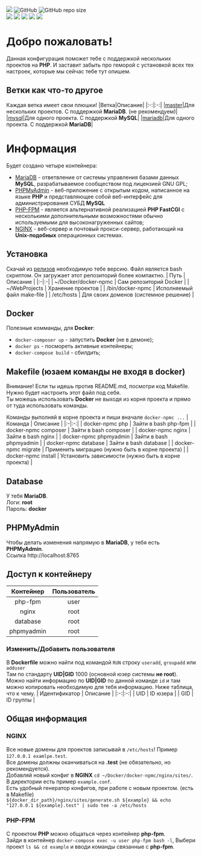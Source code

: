 [![](https://img.shields.io/badge/rocketfirm-site-red)](https://rocketfirm.com) ![GitHub](https://img.shields.io/github/license/btn441/docker-npmc) ![GitHub repo size](https://img.shields.io/github/repo-size/btn441/docker-npmc) </br>
![](https://img.shields.io/badge/docker--compose-v3.7-blueviolet) ![](https://img.shields.io/badge/php--fpm-v7.2--fpm-blueviolet) ![](https://img.shields.io/badge/nginx-v1.17.6-blueviolet) ![](https://img.shields.io/badge/mariadb-v10.4.11-blueviolet) ![](https://img.shields.io/badge/phpmyadmin-lates-blueviolet)

# Добро пожаловать!
Данная конфигурация поможет тебе с поддержкой нескольких проектов на __PHP__. И заставит забыть про геморой с установкой всех тех настроек, которые мы сейчас тебе тут опишем.

## Ветки как что-то другое
Каждая ветка имеет свои плюшки!
|Ветка|Описание|
|:-:|:-:|
|[master](https://github.com/btn441/docker-npmc/tree/master)|Для нескольких проектов. С поддержкой __MariaDB__. (не рекомендуем)|
|[mysql](https://github.com/btn441/docker-npmc/tree/mysql)|Для одного проекта. С поддержкой __MySQL__|
|[mariadb](https://github.com/btn441/docker-npmc/tree/mariadb)|Для одного проекта. С поддержкой __MariaDB__|

# Информация
Будет создано четыре контейнера:
* [MariaDB](https://mariadb.org/) - ответвление от системы управления базами данных __MySQL__, разрабатываемое сообществом под лицензией GNU GPL;
* [PHPMyAdmin](https://www.phpmyadmin.net/) - веб-приложение с открытым кодом, написанное на языке __PHP__ и представляющее собой веб-интерфейс для администрирования СУБД __MySQL__
* [PHP-FPM](https://www.php.net/manual/ru/install.fpm.php) - является альтернативной реализацией __PHP FastCGI__ с несколькими дополнительными возможностями обычно используемыми для высоконагруженных сайтов;
* [NGINX](https://nginx.org/ru/) - веб-сервер и почтовый прокси-сервер, работающий на __Unix-подобных__ операционных системах.

## Установка
Скачай из [релизов](https://github.com/btn441/docker-npmc/releases) необходимую тебе версию. Файл является bash скриптом. Он загружает этот репозиторий более компактно.
| Путь | Описание |
|:-|:-|
| ~/Docker/docker-npmc | Сам репозиторий Docker |
| ~/WebProjects | Хранение проектов |
| /bin/docker-npmc | Исполняемый файл make-file |
| /etc/hosts | Для своих доменов (системное решение) |

## Docker
Полезные комманды, для __Docker__:
* ```docker-composer up``` - запустить __Docker__ (не в демоне);
* ```docker ps``` - посмореть активные контейнеры;
* ```docker-compose build``` - сбилдить;

## Makefile (юзаем команды не входя в docker)
Внимание! Если ты идешь против README.md, посмотри код Makefile. Нужно будет настроить этот файл под себя.</br>
Ты можешь использовать __Docker__ не выходя из корня проекта и прямо от туда использовать команды.</br>

Команды выполняй в корне проекта и пиши вначале ```docker-npmc ...```
| Команда | Описание |
|:-|:-:|
| docker-npmc php | Зайти в bash php-fpm |
| docker-npmc composer | Зайти в bash composer |
| docker-npmc nginx | Зайти в bash nginx |
| docker-npmc phpmyadmin | Зайти в bash phpmyadmin |
| docker-npmc database | Зайти в bash database |
| docker-npmc migrate | Применить миграцию (нужно быть в корне проекта) |
| docker-npmc install | Установить зависимости (нужно быть в корне проекта) |

## Database
У тебя __MariaDB__.</br>
Логи: __root__</br> 
Пароль: __docker__

## PHPMyAdmin
Чтобы делать изменения напрямую в __MariaDB__, у тебя есть __PHPMyAdmin__.</br>
Ссылка http://localhost:8765

## Доступ к контейнеру
| Контейнер | Пользователь |
|:-:|:--:|
| php-fpm | user |
| nginx | root |
| database | root |
| phpmyadmin | root |

### Изменить/Добавить пользователя
В __Dockerfile__ можно найти под командой ```RUN``` строку ```useradd```, ```groupadd``` или ```adduser```</br>
Там по стандарту __UID|GID__ 1000 (основной юзер системы __не root__). Можно найти информацию по __UID|GID__ по данной команде ```id``` и там можно копировать необходимую для тебя информацию. Ниже таблица, что к чему. 
| Идентификатор | Описание |
|:-:|:-:|
| UID | ID юзера |
| GID | ID группы |

## Общая информация

### NGINX
Все новые домены для проектов записывай в ```/etc/hosts```! Пример ```127.0.0.1 examlpe.test```. </br>
Все домены должны оканчиваться на __.test__ (не обязательно, но рекомендуется).</br>
Добавляй новый конфиг в __NGINX__ ```cd ~/Docker/docker-npmc/nginx/sites/```. В директории есть пример ```example.conf```.</br>
Есть удобный генератор конфигов, при работе с новым проектом. (есть в Makefile)</br>
```${docker_dir_path}/nginx/sites/generate.sh ${example} && echo "127.0.0.1 ${example}.test" | sudo tee -a /etc/hosts```

### PHP-FPM
С проектом __PHP__ можно общаться через контейнер __php-fpm__. </br>
Зайди в контейнер ```docker-compose exec -u user php-fpm bash -l```, Выбери проект ```ls && cd example``` и вводи команды связанные с __php-fpm__.

